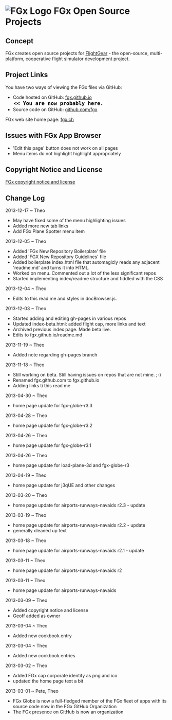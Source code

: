 ![FGx Logo]( http://fgx.github.io/images/fgx-cap-40x30.png) FGx Open Source Projects
====================================================================================

## Concept
FGx creates open source projects for [FlightGear]( http://flightgear.org ) - the open-source, multi-platform, cooperative flight simulator development project.

## Project Links

You have two ways of viewing the FGx files via GitHub:

* Code hosted on GitHub: [fgx.github.io]( http://fgx.github.io/ "view the files as apps." ) <input value="<< You are now probably here." size=28 style="font:bold 12pt monospace;border-width:0;" >  
* Source code on GitHub: [github.com/fgx]( https://github.com/fgx/fgx.github.io/ "View the files as source code." ) <scan style=display:none ><< You are now probably here.</scan>

FGx web site home page: [fgx.ch]( http://www.fgx.ch )


## Issues with FGx App Browser

* 'Edit this page' button does not work on all pages
* Menu items do not highlight highlight appropriately 

## Copyright Notice and License

[FGx copyright notice and license]( https://github.com/fgx/fgx.github.io/blob/master/fgx-copyright-notice-and-license.md )


## Change Log

2013-12-17 ~ Theo

* May have fixed some of the menu highlighting issues
* Added more new tab links
* Add FGx Plane Spotter menu item

2013-12-05 ~ Theo

* Added 'FGx New Repository Boilerplate' file
* Added 'FGX New Repository Guidelines' file
* Added boilerplate index.html file that automagicly reads any adjacent 'readme.md' and turns it into HTML.
* Worked on menu. Commented out a lot of the less significant repos
* Started implementing index/readme structure and fiddled with the CSS


2013-12-04 ~ Theo

* Edits to this read me and styles in docBrowser.js.

2013-12-03 ~ Theo

* Started adding and editing gh-pages in various repos
* Updated index-beta.html: added flight cap, more links and text
* Archived previous index page. Made beta live.
* Edits to fgx.github.io/readme.md


2013-11-19 ~ Theo

* Added note regarding gh-pages branch

2013-11-18 ~ Theo

* Still working on beta. Still having issues on repos that are not mine. ;-)
* Renamed fgx.github.com to fgx.github.io
* Adding links ti this read me


2013-04-30 ~ Theo

* home page update for fgx-globe-r3.3

2013-04-28 ~ Theo

* home page update for fgx-globe-r3.2

2013-04-26 ~ Theo

* home page update for fgx-globe-r3.1

2013-04-26 ~ Theo

* home page update for load-plane-3d and fgx-globe-r3

2013-04-19 ~ Theo

* home page update for j3qUE and other changes

2013-03-20 ~ Theo

* home page update for airports-runways-navaids r2.3 - update

2013-03-19 ~ Theo

* home page update for airports-runways-navaids r2.2 - update
* generally cleaned up text

2013-03-18 ~ Theo

* home page update for airports-runways-navaids r2.1 - update

2013-03-11 ~ Theo  

* home page update for airports-runways-navaids r2

2013-03-11 ~ Theo  

* home page update for airports-runways-navaids

2013-03-09 ~ Theo

* Added copyright notice and license
* Geoff added as owner

2013-03-04 ~ Theo

* Added new cookbook entry

2013-03-04 ~ Theo

* Added new cookbook entries

2013-03-02 ~ Theo

* Added FGx cap corporate identity as png and ico
* updated the home page text a bit

2013-03-01 ~ Pete, Theo

* FGx Globe is now a full-fledged member of the FGx fleet of apps with its source code now in the FGx GitHub Organization
* The FGx presence on GitHub is now an organization
